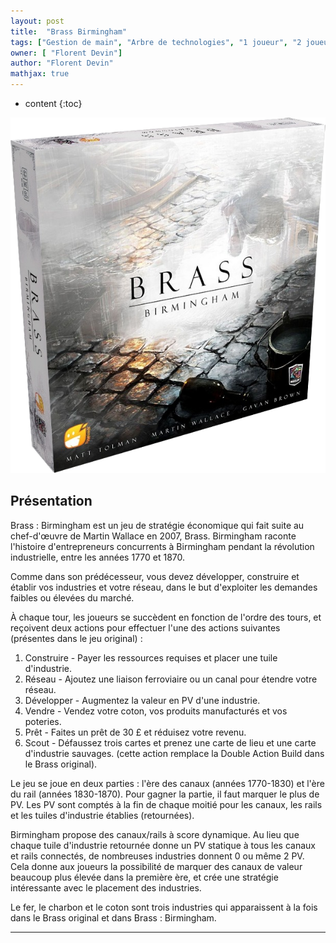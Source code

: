 ```yaml
---
layout: post
title:  "Brass Birmingham"
tags: ["Gestion de main", "Arbre de technologies", "1 joueur", "2 joueurs", "3 joueurs", "4 joueurs", "Best 3", "Best 4"]
owner: [ "Florent Devin"]
author: "Florent Devin"
mathjax: true
---
```


* content
{:toc}

![Brass birmingham](/static/brassBirmingham.png)


## Présentation
Brass : Birmingham est un jeu de stratégie économique qui fait suite au chef-d'œuvre de Martin Wallace en 2007, Brass. Birmingham raconte l'histoire d'entrepreneurs concurrents à Birmingham pendant la révolution industrielle, entre les années 1770 et 1870.

Comme dans son prédécesseur, vous devez développer, construire et établir vos industries et votre réseau, dans le but d'exploiter les demandes faibles ou élevées du marché.

À chaque tour, les joueurs se succèdent en fonction de l'ordre des tours, et reçoivent deux actions pour effectuer l'une des actions suivantes (présentes dans le jeu original) :

1. Construire - Payer les ressources requises et placer une tuile d'industrie.
2. Réseau - Ajoutez une liaison ferroviaire ou un canal pour étendre votre réseau.
3. Développer - Augmentez la valeur en PV d'une industrie.
4. Vendre - Vendez votre coton, vos produits manufacturés et vos poteries.
5. Prêt - Faites un prêt de 30 £ et réduisez votre revenu.
6. Scout - Défaussez trois cartes et prenez une carte de lieu et une carte d'industrie sauvages. (cette action remplace la Double Action Build dans le Brass original).

Le jeu se joue en deux parties : l'ère des canaux (années 1770-1830) et l'ère du rail (années 1830-1870). Pour gagner la partie, il faut marquer le plus de PV. Les PV sont comptés à la fin de chaque moitié pour les canaux, les rails et les tuiles d'industrie établies (retournées).

Birmingham propose des canaux/rails à score dynamique. Au lieu que chaque tuile d'industrie retournée donne un PV statique à tous les canaux et rails connectés, de nombreuses industries donnent 0 ou même 2 PV. Cela donne aux joueurs la possibilité de marquer des canaux de valeur beaucoup plus élevée dans la première ère, et crée une stratégie intéressante avec le placement des industries.

Le fer, le charbon et le coton sont trois industries qui apparaissent à la fois dans le Brass original et dans Brass : Birmingham.


---
